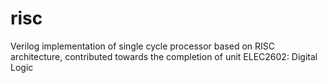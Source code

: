 # risc
Verilog implementation of single cycle processor based on RISC architecture, contributed towards the completion of unit ELEC2602: Digital Logic
